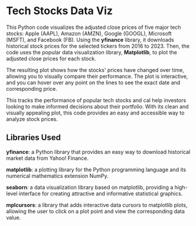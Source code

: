 # Tech Stocks Data Viz

This Python code visualizes the adjusted close prices of five major tech stocks: Apple (AAPL), Amazon (AMZN), Google (GOOGL), Microsoft (MSFT), and Facebook (FB). Using the **yfinance** library, it downloads historical stock prices for the selected tickers from 2016 to 2023. Then, the code uses the popular data visualization library, **Matplotlib**, to plot the adjusted close prices for each stock.

The resulting plot shows how the stocks' prices have changed over time, allowing you to visually compare their performance. The plot is interactive, and you can hover over any point on the lines to see the exact date and corresponding price.

This tracks the performance of popular tech stocks and cal help investors looking to make informed decisions about their portfolio. With its clean and visually appealing plot, this code provides an easy and accessible way to analyze stock prices.

## Libraries Used 

**yfinance**: a Python library that provides an easy way to download historical market data from Yahoo! Finance.

**matplotlib**: a plotting library for the Python programming language and its numerical mathematics extension NumPy.

**seaborn**: a data visualization library based on matplotlib, providing a high-level interface for creating attractive and informative statistical graphics.

**mplcursors**: a library that adds interactive data cursors to matplotlib plots, allowing the user to click on a plot point and view the corresponding data value.

